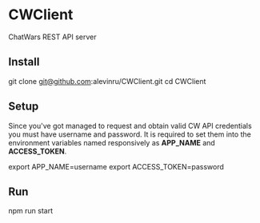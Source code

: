 # CWClient

ChatWars REST API server

## Install

git clone git@github.com:alevinru/CWClient.git
cd CWClient

## Setup

Since you've got managed to request and obtain valid CW API credentials you must have username and password.
It is required to set them into the environment variables named responsively as **APP_NAME** and **ACCESS_TOKEN**.

export APP_NAME=username
export ACCESS_TOKEN=password

## Run

npm run start
